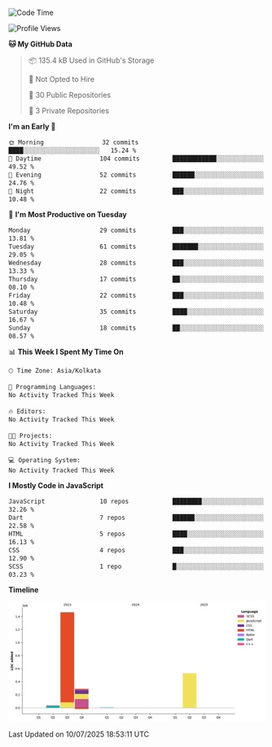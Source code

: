 <!--START_SECTION:waka-->
![Code Time](http://img.shields.io/badge/Code%20Time-359%20hrs%204%20mins-blue)

![Profile Views](http://img.shields.io/badge/Profile%20Views-3-blue)

**🐱 My GitHub Data** 

> 📦 135.4 kB Used in GitHub's Storage 
 > 
> 🚫 Not Opted to Hire
 > 
> 📜 30 Public Repositories 
 > 
> 🔑 3 Private Repositories 
 > 
**I'm an Early 🐤** 

```text
🌞 Morning                32 commits          ████░░░░░░░░░░░░░░░░░░░░░   15.24 % 
🌆 Daytime                104 commits         ████████████░░░░░░░░░░░░░   49.52 % 
🌃 Evening                52 commits          ██████░░░░░░░░░░░░░░░░░░░   24.76 % 
🌙 Night                  22 commits          ███░░░░░░░░░░░░░░░░░░░░░░   10.48 % 
```
📅 **I'm Most Productive on Tuesday** 

```text
Monday                   29 commits          ███░░░░░░░░░░░░░░░░░░░░░░   13.81 % 
Tuesday                  61 commits          ███████░░░░░░░░░░░░░░░░░░   29.05 % 
Wednesday                28 commits          ███░░░░░░░░░░░░░░░░░░░░░░   13.33 % 
Thursday                 17 commits          ██░░░░░░░░░░░░░░░░░░░░░░░   08.10 % 
Friday                   22 commits          ███░░░░░░░░░░░░░░░░░░░░░░   10.48 % 
Saturday                 35 commits          ████░░░░░░░░░░░░░░░░░░░░░   16.67 % 
Sunday                   18 commits          ██░░░░░░░░░░░░░░░░░░░░░░░   08.57 % 
```


📊 **This Week I Spent My Time On** 

```text
🕑︎ Time Zone: Asia/Kolkata

💬 Programming Languages: 
No Activity Tracked This Week

🔥 Editors: 
No Activity Tracked This Week

🐱‍💻 Projects: 
No Activity Tracked This Week

💻 Operating System: 
No Activity Tracked This Week
```

**I Mostly Code in JavaScript** 

```text
JavaScript               10 repos            ████████░░░░░░░░░░░░░░░░░   32.26 % 
Dart                     7 repos             ██████░░░░░░░░░░░░░░░░░░░   22.58 % 
HTML                     5 repos             ████░░░░░░░░░░░░░░░░░░░░░   16.13 % 
CSS                      4 repos             ███░░░░░░░░░░░░░░░░░░░░░░   12.90 % 
SCSS                     1 repo              █░░░░░░░░░░░░░░░░░░░░░░░░   03.23 % 
```



**Timeline**

![Lines of Code chart](https://raw.githubusercontent.com/sairam030/sairam030/main/assets/bar_graph.png)


 Last Updated on 10/07/2025 18:53:11 UTC
<!--END_SECTION:waka-->
